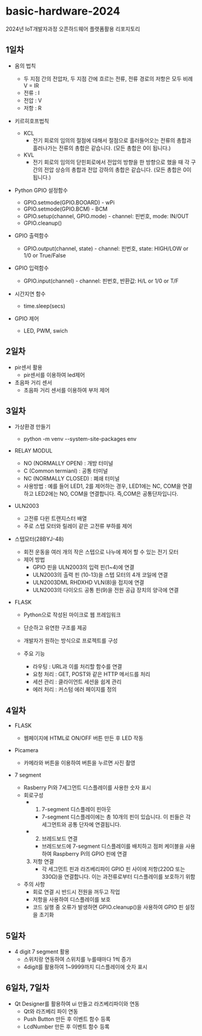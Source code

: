 # basic-hardware-2024
2024년 IoT개발자과정 오픈하드웨어 플랫폼활용 리포지토리

## 1일차
- 옴의 법칙
    - 두 지점 간의 전압차, 두 지점 간에 흐르는 전류, 전류 경로의 저항은 모두 비례 V = IR
    - 전류 : I
    - 전압 : V
    - 저항 : R
- 키르히호프법칙
    - KCL
        - 전기 회로의 임의의 절점에 대해서 절점으로 흘러들어오는 전류의 총합과 흘러나가는 전류의 총합은 같습니다. (모든 총합은 0이 됩니다.)
    - KVL
        - 전기 회로의 임의의 닫힌회로에서 전압의 방향을 한 방향으로 했을 때 각 구간의 전압 상승의 총합과 전압 강하의 총합은 같습니다. (모든 총합은 0이 됩니다.)

- Python GPIO 설정함수
    - GPIO.setmode(GPIO.BOOARD) - wPi
    - GPIO.setmode(GPIO.BCM) - BCM
    - GPIO.setup(channel, GPIO.mode) - channel: 핀번호, mode: IN/OUT
    - GPIO.cleanup()
- GPIO 출력함수
    - GPIO.output(channel, state) - channel: 핀번호, state: HIGH/LOW or 1/0 or True/False
- GPIO 입력함수
    - GPIO.input(channel) - channel: 핀번호, 반환값: H/L or 1/0 or T/F
- 시간지연 함수
    - time.sleep(secs)
- GPIO 제어
    - LED, PWM, swich

## 2일차
- pir센서 활용
    - pir센서를 이용하여 led제어
- 초음파 거리 센서
    - 초음파 거리 센서를 이용하여 부저 제어

## 3일차
- 가상환경 만들기
    - python -m venv --system-site-packages env

- RELAY MODUL
    - NO (NORMALLY OPEN) : 개방 터미널
    - C (Common termianl) : 공통 터미널
    - NC (NORMALLY CLOSED) : 폐쇄 터미널
    - 사용방법 : 예를 들어 LED1, 2를 제어하는 경우, LED1에는 NC, COM을 연결하고 LED2에는 NO, COM을 연결합니다. 즉,COM은 공통단자입니다.

- ULN2003
    - 고전류 다윈 트랜지스터 배열
    - 주로 스텝 모터와 릴레이 같은 고전류 부하를 제어

- 스텝모터(28BYJ-48)
    - 회전 운동을 여러 개의 작은 스텝으로 나누에 제어 할 수 있는 전기 모터
    - 제어 방법
        - GPIO 핀을 ULN2003의 입력 핀(1~4)에 연결
        - ULN2003의 출력 핀 (10-13)을 스텝 모터의 4개 코일에 연결
        - ULN2003DML RHDXHD VLN(8)을 접지에 연결
        - ULN2003의 다이오드 공통 핀(9)을 전원 공급 장치의 양극에 연결

- FLASK
    - Python으로 작성된 마이크로 웹 프레임워크
    - 단순하고 유연한 구조를 제공
    - 개발자가 원하는 방식으로 프로젝트를 구성

    - 주요 기능
        - 라우팅 : URL과 이를 처리할 함수를 연결
        - 요청 처리 : GET, POST와 같은 HTTP 메서드를 처리
        - 세션 관리 : 클라이언트 세션을 쉽게 관리
        - 에러 처리 : 커스텀 에러 페이지를 정의

## 4일차
- FLASK
    - 웹페이지에 HTML로 ON/OFF 버튼 만든 후 LED 작동

- Picamera
    - 카메라와 버튼을 이용하여 버튼을 누르면 사진 촬영

- 7 segment
    - Rasberry Pi와 7세그먼트 디스플레이를 사용한 숫자 표시
    - 회로구성
        - 1. 7-segment 디스플레이 핀아웃
            - 7-segment 디스플레이에는 총 10개의 핀이 있습니다. 이 핀들은 각 세그먼트와 공통 단자에 연결됩니다.
        - 2. 브레드보드 연결
            - 브레드보드에 7-segment 디스플레이를 배치하고 점퍼 케이블을 사용하여 Raspberry Pi의 GPIO 핀에 연결
        3. 저항 연결
            - 각 세그먼트 핀과 라즈베리파이 GPIO 핀 사이에 저항(220Ω 또는 330Ω)을 연결합니다. 이는 과전류로부터 디스플레이를 보호하기 위함
    - 주의 사항
        - 회로 연결 시 반드시 전원을 꺼두고 작업
        - 저항을 사용하여 디스플레이를 보호
        - 코드 실행 중 오류가 발생하면 GPIO.cleanup()을 사용하여 GPIO 핀 설정을 초기화

## 5일차
- 4 digit 7 segment 활용
    - 스위치랑 연동하여 스위치를 누를때마다 1씩 증가
    - 4digit를 활용하여 1~9999까지 디스플레이에 숫자 표시

## 6일차, 7일차
- Qt Designer를 활용하여 ui 만들고 라즈베리파이와 연동
    - Qt와 라즈베리 파이 연동
    - Push Button 만든 후 이벤트 함수 등록
    - LcdNumber 만든 후 이벤트 함수 등록